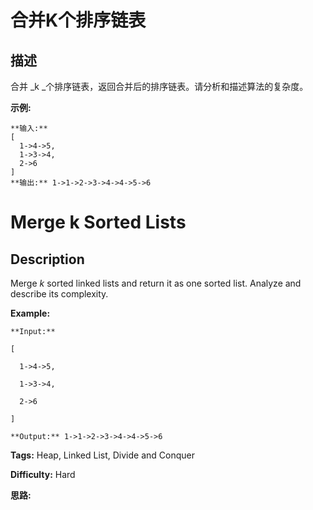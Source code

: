 # 合并K个排序链表

## 描述

合并  _k  _个排序链表，返回合并后的排序链表。请分析和描述算法的复杂度。

**示例:**

    
    
    **输入:**
    [
      1->4->5,
      1->3->4,
      2->6
    ]
    **输出:** 1->1->2->3->4->4->5->6



# Merge k Sorted Lists

## Description



Merge _k_ sorted linked lists and return it as one sorted list. Analyze and describe its complexity.

**Example:**

    
    
    **Input:**
    [
      1->4->5,
      1->3->4,
      2->6
    ]
    **Output:** 1->1->2->3->4->4->5->6
    


**Tags:** Heap, Linked List, Divide and Conquer

**Difficulty:** Hard

**思路:**
